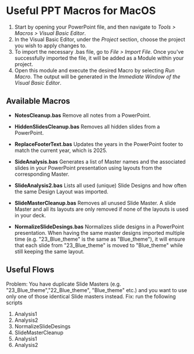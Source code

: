# Useful PPT Macros for MacOS

1. Start by opening your PowerPoint file, and then navigate to  *Tools > Macros > Visual Basic Editor*.
2. In the Visual Basic Editor, under the *Project* section, choose the project you wish to apply changes to.
3. To import the necessary .bas file, go to  *File > Import File*. Once you've successfully imported the file, it will be added as a Module within your project.
4. Open this module and execute the desired Macro by selecting *Run Macro*. The output will be generated in the *Immediate Window of the Visual Basic Editor*.

## Available Macros
- **NotesCleanup.bas**
Remove all notes from a PowerPoint.

-  **HiddenSlidesCleanup.bas**
Removes all hidden slides from a PowerPoint.

- **ReplaceFooterText.bas**
Updates the years in the PowerPoint footer to match the current year, which is 2025.

- **SideAnalysis.bas**
Generates a list of Master names and the associated slides in your PowerPoint presentation using layouts from the corresponding Master.

- **SlideAnalysis2.bas**
Lists all used (unique) Slide Designs and how often the same Design Layout was imported.

- **SlideMasterCleanup.bas**
Removes all unused Slide Master. A slide Master and all its layouts are only removed if none of the layouts is used in your deck.

- **NormalizeSlideDesings.bas**
Normalizes slide designs in a PowerPoint presentation. When having the same master designs imported multiple time (e.g. "23_Blue_theme" is the same as "Blue_theme"), it will ensure that each slide from "23_Blue_theme" is moved to "Blue_theme" while still keeping the same layout.

## Useful Flows
Problem: You have duplicate Slide Masters (e.g. "23_Blue_theme","22_Blue_theme", "Blue_theme" etc.) and you want to use only one of those identical Slide masters instead.
Fix: run the following scripts  
1. Analysis1
2. Analysis2
3. NormalizeSlideDesings
4. SlideMasterCleanup
5. Analysis1
6. Analysis2